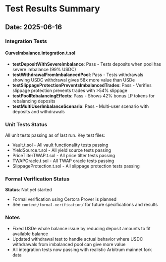 # Test Results Summary

## Date: 2025-06-16

### Integration Tests

#### CurveImbalance.integration.t.sol
- **testDepositWithSevereImbalance**: Pass - Tests deposits when pool has severe imbalance (99% USDC)
- **testWithdrawalFromImbalancedPool**: Pass - Tests withdrawals showing USDC withdrawal gives 58x more value than USDe
- **testSlippageProtectionPreventsImbalancedTrades**: Pass - Verifies slippage protection prevents trades with >54% slippage
- **testPoolRebalancingEffects**: Pass - Shows 42% bonus LP tokens for rebalancing deposits
- **testMultiUserImbalanceScenario**: Pass - Multi-user scenario with deposits and withdrawals

### Unit Tests Status

All unit tests passing as of last run. Key test files:
- Vault.t.sol - All vault functionality tests passing
- YieldSource.t.sol - All yield source tests passing
- PriceTilterTWAP.t.sol - All price tilter tests passing
- TWAPOracle.t.sol - All TWAP oracle tests passing
- SlippageProtection.t.sol - All slippage protection tests passing

### Formal Verification Status

**Status**: Not yet started
- Formal verification using Certora Prover is planned
- See `context/formal-verification/` for future specifications and results

### Notes
- Fixed USDe whale balance issue by reducing deposit amounts to fit available balance
- Updated withdrawal test to handle actual behavior where USDC withdrawals from imbalanced pool can give more value
- All integration tests now passing with realistic Arbitrum mainnet fork data
